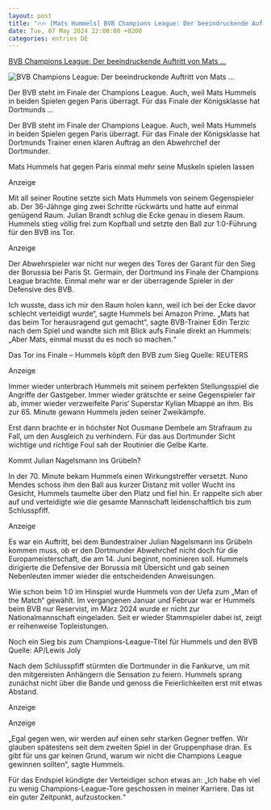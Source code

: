 ```yaml
---
layout: post
title: "🔥🔥 [Mats Hummels] BVB Champions League: Der beeindruckende Auftritt von Mats ..."
date: Tue, 07 May 2024 22:00:00 +0200
categories: entries DE
---
```

[BVB Champions League: Der beeindruckende Auftritt von Mats ...](https://www.welt.de/sport/fussball/champions-league/article251420716/BVB-Champions-League-Der-beeindruckende-Auftritt-von-Mats-Hummels.html)

![BVB Champions League: Der beeindruckende Auftritt von Mats ...](https://img.welt.de/img/sport/fussball/champions-league/mobile251420812/7451352917-ci16x9-w1200/France-Soccer-Champions-League.jpg)

Der BVB steht im Finale der Champions League. Auch, weil Mats Hummels in beiden Spielen gegen Paris überragt. Für das Finale der Königsklasse hat Dortmunds ...

Der BVB steht im Finale der Champions League. Auch, weil Mats Hummels in beiden Spielen gegen Paris überragt. Für das Finale der Königsklasse hat Dortmunds Trainer einen klaren Auftrag an den Abwehrchef der Dortmunder.

Mats Hummels hat gegen Paris einmal mehr seine Muskeln spielen lassen

Anzeige

Mit all seiner Routine setzte sich Mats Hummels von seinem Gegenspieler ab. Der 36-Jährige ging zwei Schritte rückwärts und hatte auf einmal genügend Raum. Julian Brandt schlug die Ecke genau in diesem Raum. Hummels stieg völlig frei zum Kopfball und setzte den Ball zur 1:0-Führung für den BVB ins Tor.

Anzeige

Der Abwehrspieler war nicht nur wegen des Tores der Garant für den Sieg der Borussia bei Paris St. Germain, der Dortmund ins Finale der Champions League brachte. Einmal mehr war er der überragende Spieler in der Defensive des BVB.

Ich wusste, dass ich mir den Raum holen kann, weil ich bei der Ecke davor schlecht verteidigt wurde“, sagte Hummels bei Amazon Prime. „Mats hat das beim Tor herausragend gut gemacht“, sagte BVB-Trainer Edin Terzic nach dem Spiel und wandte sich mit Blick aufs Finale direkt an Hummels: „Aber Mats, einmal musst du es noch so machen.“

Das Tor ins Finale – Hummels köpft den BVB zum Sieg Quelle: REUTERS

Anzeige

Immer wieder unterbrach Hummels mit seinem perfekten Stellungsspiel die Angriffe der Gastgeber. Immer wieder grätschte er seine Gegenspieler fair ab, immer wieder verzweifelte Paris‘ Superstar Kylian Mbappé an ihm. Bis zur 65. Minute gewann Hummels jeden seiner Zweikämpfe.

Erst dann brachte er in höchster Not Ousmane Dembele am Strafraum zu Fall, um den Ausgleich zu verhindern. Für das aus Dortmunder Sicht wichtige und richtige Foul sah der Routinier die Gelbe Karte.

Kommt Julian Nagelsmann ins Grübeln?

In der 70. Minute bekam Hummels einen Wirkungstreffer versetzt. Nuno Mendes schoss ihm den Ball aus kurzer Distanz mit voller Wucht ins Gesicht, Hummels taumelte über den Platz und fiel hin. Er rappelte sich aber auf und verteidigte wie die gesamte Mannschaft leidenschaftlich bis zum Schlusspfiff.

Anzeige

Es war ein Auftritt, bei dem Bundestrainer Julian Nagelsmann ins Grübeln kommen muss, ob er den Dortmunder Abwehrchef nicht doch für die Europameisterschaft, die am 14. Juni beginnt, nominieren soll. Hummels dirigierte die Defensive der Borussia mit Übersicht und gab seinen Nebenleuten immer wieder die entscheidenden Anweisungen.

Wie schon beim 1:0 im Hinspiel wurde Hummels von der Uefa zum „Man of the Match“ gewählt. Im vergangenen Januar und Februar war er Hummels beim BVB nur Reservist, im März 2024 wurde er nicht zur Nationalmannschaft eingeladen. Seit er wieder Stammspieler dabei ist, zeigt er reihenweise Topleistungen.

Noch ein Sieg bis zum Champions-League-Titel für Hummels und den BVB Quelle: AP/Lewis Joly

Nach dem Schlusspfiff stürmten die Dortmunder in die Fankurve, um mit den mitgereisten Anhängern die Sensation zu feiern. Hummels sprang zunächst nicht über die Bande und genoss die Feierlichkeiten erst mit etwas Abstand.

Anzeige

Anzeige

„Egal gegen wen, wir werden auf einen sehr starken Gegner treffen. Wir glauben spätestens seit dem zweiten Spiel in der Gruppenphase dran. Es gibt für uns gar keinen Grund, warum wir nicht die Champions League gewinnen sollten“, sagte Hummels.

Für das Endspiel kündigte der Verteidiger schon etwas an: „Ich habe eh viel zu wenig Champions-League-Tore geschossen in meiner Karriere. Das ist ein guter Zeitpunkt, aufzustocken.“

